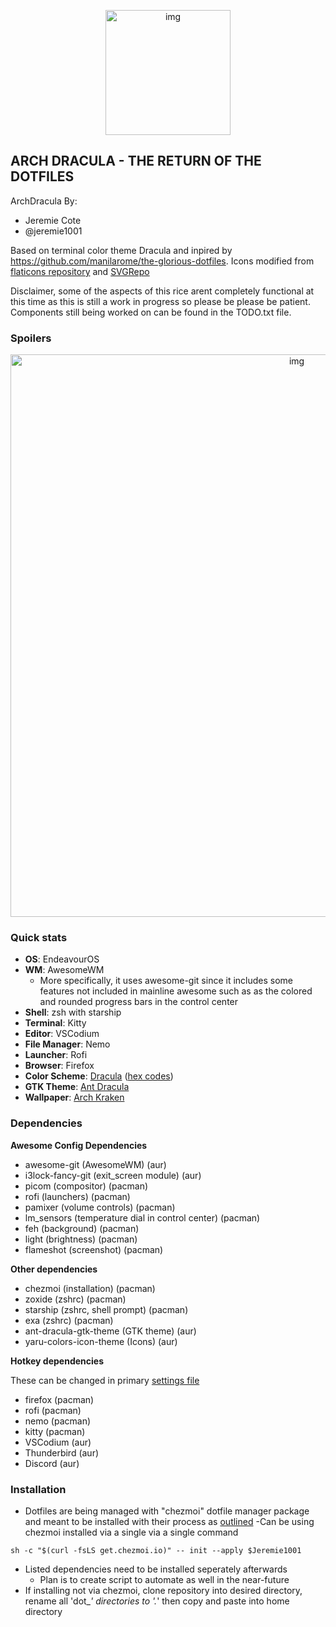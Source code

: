 <p align="center">
<img src="https://i.imgur.com/WuGGblj.png" alt="img" width="200px">
</p>

## ARCH DRACULA - THE RETURN OF THE DOTFILES

ArchDracula By:

- Jeremie Cote
- @jeremie1001

Based on terminal color theme Dracula and inpired by https://github.com/manilarome/the-glorious-dotfiles. Icons modified from [flaticons repository](https://www.flaticon.com/) and [SVGRepo](https://www.svgrepo.com/vectors/chain/)

Disclaimer, some of the aspects of this rice arent completely functional at this time as this is still a work in progress so please be please be patient. Components still being worked on can be found in the TODO.txt file.

### Spoilers

<p align="center">
<img src="https://i.imgur.com/GhyK4Bw.png" alt="img" width="900px">
</p>

### Quick stats

- **OS**: EndeavourOS
- **WM**: AwesomeWM
  - More specifically, it uses awesome-git since it includes some features not included in mainline awesome such as as the colored and rounded progress bars in the control center
- **Shell**: zsh with starship
- **Terminal**: Kitty
- **Editor**: VSCodium
- **File Manager**: Nemo
- **Launcher**: Rofi
- **Browser**: Firefox
- **Color Scheme**: [Dracula](https://draculatheme.com/) ([hex codes](https://github.com/dracula/dracula-theme))
- **GTK Theme**: [Ant Dracula](https://draculatheme.com/gtk)
- **Wallpaper**: [Arch Kraken](https://i.imgur.com/S0LHsad.png)

### Dependencies

**Awesome Config Dependencies**

- awesome-git (AwesomeWM) (aur)
- i3lock-fancy-git (exit_screen module) (aur)
- picom (compositor) (pacman)
- rofi (launchers) (pacman)
- pamixer (volume controls) (pacman)
- lm_sensors (temperature dial in control center) (pacman)
- feh (background) (pacman)
- light (brightness) (pacman)
- flameshot (screenshot) (pacman)

**Other dependencies**

- chezmoi (installation) (pacman)
- zoxide (zshrc) (pacman)
- starship (zshrc, shell prompt) (pacman)
- exa (zshrc) (pacman)
- ant-dracula-gtk-theme (GTK theme) (aur)
- yaru-colors-icon-theme (Icons) (aur)

**Hotkey dependencies**

These can be changed in primary [settings file](https://github.com/Jeremie1001/dotfiles/blob/master/.config/awesome/settings/init.lua)

- firefox (pacman)
- rofi (pacman)
- nemo (pacman)
- kitty (pacman)
- VSCodium (aur)
- Thunderbird (aur)
- Discord (aur)


### Installation

- Dotfiles are being managed with "chezmoi" dotfile manager package and meant to be installed with their process as [outlined](https://www.chezmoi.io/user-guide/daily-operations/#install-chezmoi-and-your-dotfiles-on-a-new-machine-with-a-single-command)
-Can be using chezmoi installed via a single via a single command
```console
sh -c "$(curl -fsLS get.chezmoi.io)" -- init --apply $Jeremie1001
```
- Listed dependencies need to be installed seperately afterwards
  - Plan is to create script to automate as well in the near-future
- If installing not via chezmoi, clone repository into desired directory, rename all 'dot_*' directories to '.*' then copy and paste into home directory

